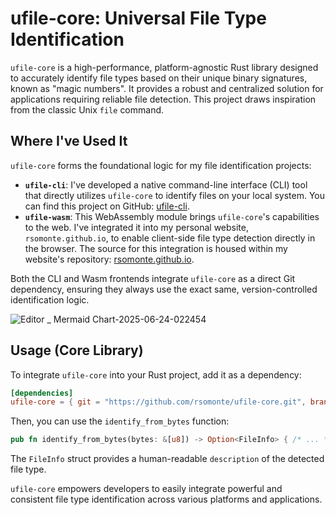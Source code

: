 # ufile-core: Universal File Type Identification

`ufile-core` is a high-performance, platform-agnostic Rust library designed to accurately identify file types based on their unique binary signatures, known as "magic numbers". It provides a robust and centralized solution for applications requiring reliable file detection. This project draws inspiration from the classic Unix `file` command.

## Where I've Used It

`ufile-core` forms the foundational logic for my file identification projects:

  * **`ufile-cli`**: I've developed a native command-line interface (CLI) tool that directly utilizes `ufile-core` to identify files on your local system. You can find this project on GitHub: [ufile-cli](https://github.com/rsomonte/ufile-cli).
  * **`ufile-wasm`**: This WebAssembly module brings `ufile-core`'s capabilities to the web. I've integrated it into my personal website, `rsomonte.github.io`, to enable client-side file type detection directly in the browser. The source for this integration is housed within my website's repository: [rsomonte.github.io](https://github.com/rsomonte/rsomonte.github.io).

Both the CLI and Wasm frontends integrate `ufile-core` as a direct Git dependency, ensuring they always use the exact same, version-controlled identification logic.

![Editor _ Mermaid Chart-2025-06-24-022454](https://github.com/user-attachments/assets/06bfeb27-a110-4631-bbaa-7f042f2e3ae3)

## Usage (Core Library)

To integrate `ufile-core` into your Rust project, add it as a dependency:

```toml
[dependencies]
ufile-core = { git = "https://github.com/rsomonte/ufile-core.git", branch = "main" }
```

Then, you can use the `identify_from_bytes` function:

```rust
pub fn identify_from_bytes(bytes: &[u8]) -> Option<FileInfo> { /* ... */ }
```

The `FileInfo` struct provides a human-readable `description` of the detected file type.

`ufile-core` empowers developers to easily integrate powerful and consistent file type identification across various platforms and applications.
